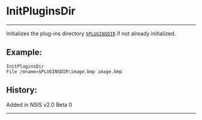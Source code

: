 # InitPluginsDir

---

Initializes the plug-ins directory [`$PLUGINSDIR`][1] if not already initialized.

## Example:

	InitPluginsDir
	File /oname=$PLUGINSDIR\image.bmp image.bmp

## History:

Added in NSIS v2.0 Beta 0

---

[1]: ../Variables/$PLUGINSDIR.md